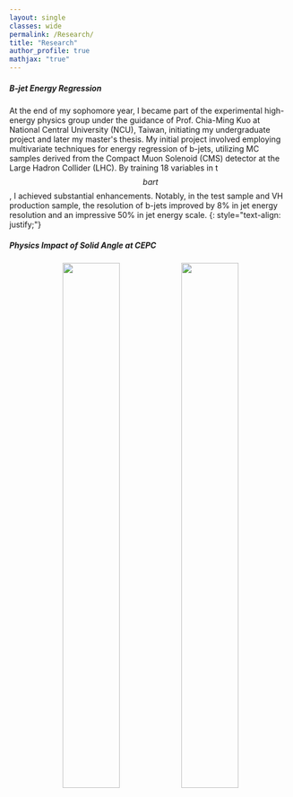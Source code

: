 ```yaml
---
layout: single
classes: wide
permalink: /Research/
title: "Research"
author_profile: true
mathjax: "true"
---
```


##### B-jet Energy Regression

At the end of my sophomore year, I became part of the experimental high-energy physics group under the guidance of Prof. Chia-Ming Kuo at National Central University (NCU), Taiwan, initiating my undergraduate project and later my master's thesis. My initial project involved employing multivariate techniques for energy regression of b-jets, utilizing MC samples derived from the Compact Muon Solenoid (CMS) detector at the Large Hadron Collider (LHC). By training 18 variables in t$$bar{t}$$, I achieved substantial enhancements. Notably, in the test sample and VH production sample, the resolution of b-jets improved by 8% in jet energy resolution and an impressive 50% in jet energy scale.
{: style="text-align: justify;"}

##### Physics Impact of Solid Angle at CEPC

<center><figure>
<img src=“/images/Solid_Angle/Particle/ZH_Particle_Collective_Eff.jpeg” style="width:49%" class=“align-center"> <img src=“/images/Solid_Angle/Particle/Zpole_Particle_Collective_Eff.jpeg” style="width:49%" class="align-center">
  <!-- <figcaption></figcaption> -->
</figure></center>
